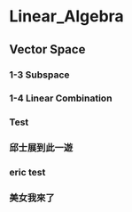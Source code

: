# Linear_Algebra

## Vector Space
### 1-3 Subspace 
### 1-4 Linear Combination 

### Test
### 邱士展到此一遊
### eric test
### 美女我來了
